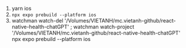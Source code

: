 1. yarn ios
2. `npx expo prebuild --platform ios`
3. watchman watch-del '/Volumes/VIETANH/mc.vietanh-github/react-native-health-chatGPT' ; watchman watch-project '/Volumes/VIETANH/mc.vietanh-github/react-native-health-chatGPT'
   npx expo prebuild --platform ios
